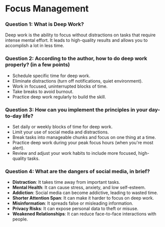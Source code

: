 # Focus Management

### Question 1: What is Deep Work?
Deep work is the ability to focus without distractions on tasks that require intense mental effort. It leads to high-quality results and allows you to accomplish a lot in less time.

### Question 2: According to the author, how to do deep work properly? (in a few points)
- Schedule specific time for deep work.
- Eliminate distractions (turn off notifications, quiet environment).
- Work in focused, uninterrupted blocks of time.
- Take breaks to avoid burnout.
- Practice deep work regularly to build the skill.

### Question 3: How can you implement the principles in your day-to-day life?
- Set daily or weekly blocks of time for deep work.
- Limit your use of social media and distractions.
- Break tasks into manageable chunks and focus on one thing at a time.
- Practice deep work during your peak focus hours (when you're most alert).
- Review and adjust your work habits to include more focused, high-quality tasks.

### Question 4: What are the dangers of social media, in brief?
- **Distraction**: It takes time away from important tasks.
- **Mental Health**: It can cause stress, anxiety, and low self-esteem.
- **Addiction**: Social media can become addictive, leading to wasted time.
- **Shorter Attention Span**: It can make it harder to focus on deep work.
- **Misinformation**: It spreads false or misleading information.
- **Privacy Risks**: It can expose personal data to theft or misuse.
- **Weakened Relationships**: It can reduce face-to-face interactions with people.


